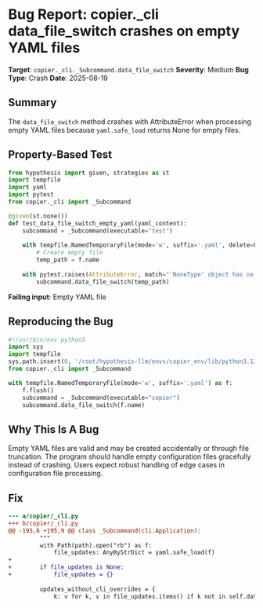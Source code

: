 # Bug Report: copier._cli data_file_switch crashes on empty YAML files

**Target**: `copier._cli._Subcommand.data_file_switch`
**Severity**: Medium
**Bug Type**: Crash
**Date**: 2025-08-19

## Summary

The `data_file_switch` method crashes with AttributeError when processing empty YAML files because `yaml.safe_load` returns None for empty files.

## Property-Based Test

```python
from hypothesis import given, strategies as st
import tempfile
import yaml
import pytest
from copier._cli import _Subcommand

@given(st.none())
def test_data_file_switch_empty_yaml(yaml_content):
    subcommand = _Subcommand(executable="test")
    
    with tempfile.NamedTemporaryFile(mode='w', suffix='.yaml', delete=False) as f:
        # Create empty file
        temp_path = f.name
    
    with pytest.raises(AttributeError, match="'NoneType' object has no attribute 'items'"):
        subcommand.data_file_switch(temp_path)
```

**Failing input**: Empty YAML file

## Reproducing the Bug

```python
#!/usr/bin/env python3
import sys
import tempfile
sys.path.insert(0, '/root/hypothesis-llm/envs/copier_env/lib/python3.13/site-packages')
from copier._cli import _Subcommand

with tempfile.NamedTemporaryFile(mode='w', suffix='.yaml') as f:
    f.flush()
    subcommand = _Subcommand(executable="copier")
    subcommand.data_file_switch(f.name)
```

## Why This Is A Bug

Empty YAML files are valid and may be created accidentally or through file truncation. The program should handle empty configuration files gracefully instead of crashing. Users expect robust handling of edge cases in configuration file processing.

## Fix

```diff
--- a/copier/_cli.py
+++ b/copier/_cli.py
@@ -195,6 +195,9 @@ class _Subcommand(cli.Application):
         """
         with Path(path).open("rb") as f:
             file_updates: AnyByStrDict = yaml.safe_load(f)
+        
+        if file_updates is None:
+            file_updates = {}
 
         updates_without_cli_overrides = {
             k: v for k, v in file_updates.items() if k not in self.data
```